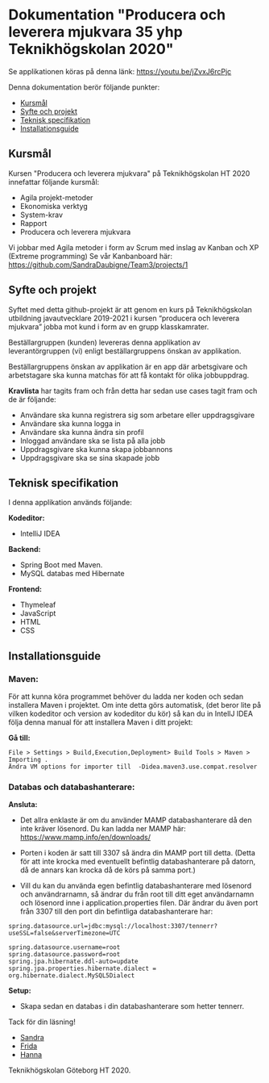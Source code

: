 # Dokumentation "Producera och leverera mjukvara 35 yhp Teknikhögskolan 2020"

Se applikationen köras på denna länk: https://youtu.be/jZvxJ6rcPjc

Denna dokumentation berör följande punkter:

* [Kursmål](#kursmål)
* [Syfte och projekt](#syfte-och-projekt)
* [Teknisk specifikation](#teknisk-specifikation)
* [Installationsguide](#installationsguide)

## Kursmål
Kursen "Producera och leverera mjukvara" på Teknikhögskolan HT 2020 innefattar följande kursmål: 

* Agila projekt-metoder
* Ekonomiska verktyg
* System-krav
* Rapport
* Producera och leverera mjukvara

 Vi jobbar med Agila metoder i form av Scrum med inslag av Kanban och XP (Extreme programming) 
 Se vår Kanbanboard här: https://github.com/SandraDaubigne/Team3/projects/1
 
## Syfte och projekt

Syftet med detta github-projekt är att genom en kurs på Teknikhögskolan utbildning javautvecklare 2019-2021 i kursen “producera och leverera mjukvara” jobba mot kund i form av en grupp klasskamrater. 

Beställargruppen (kunden) levereras denna applikation av leverantörgruppen (vi) enligt beställargruppens önskan av applikation. 

Beställargruppens önskan av applikation är en app där arbetsgivare och arbetstagare ska kunna matchas för att få kontakt för olika jobbuppdrag. 

**Kravlista** har tagits fram och från detta har sedan use cases tagit fram och de är följande: 
* Användare ska kunna registrera sig som arbetare eller uppdragsgivare
* Användare ska kunna logga in
* Användare ska kunna ändra sin profil
* Inloggad användare ska se lista på alla jobb
* Uppdragsgivare ska kunna skapa jobbannons
* Uppdragsgivare ska se sina skapade jobb
 
 


## Teknisk specifikation

I denna applikation används följande: 

**Kodeditor:**
* IntelliJ IDEA

**Backend:**
* Spring Boot med Maven. 
* MySQL databas med Hibernate

**Frontend:** 
* Thymeleaf
* JavaScript
* HTML
* CSS

## Installationsguide

### **Maven:**

För att kunna köra programmet behöver du ladda ner koden och sedan installera Maven i projektet. Om inte detta görs automatisk, (det beror lite på vilken kodeditor och version av kodeditor du kör) så kan du in IntellJ IDEA följa denna manual för att installera Maven i ditt projekt: 

**Gå till:**  
```
File > Settings > Build,Execution,Deployment> Build Tools > Maven > Importing .
Ändra VM options for importer till  -Didea.maven3.use.compat.resolver
```

### **Databas och databashanterare:**

**Ansluta:**
* Det allra enklaste är om du använder MAMP databashanterare då den inte kräver lösenord. Du kan ladda ner MAMP här: https://www.mamp.info/en/downloads/

* Porten i koden är satt till 3307 så ändra din MAMP port till detta. (Detta för att inte krocka med eventuellt befintlig databashanterare på datorn, då de annars kan krocka då de körs på samma port.)

* Vill du kan du använda egen befintlig databashanterare med lösenord och användrarnamn, så ändrar du från root till ditt eget användarnamn och lösenord inne i application.properties filen. Där ändrar du även port från 3307 till den port din befintliga databashanterare har: 

```
spring.datasource.url=jdbc:mysql://localhost:3307/tennerr?useSSL=false&serverTimezone=UTC

spring.datasource.username=root
spring.datasource.password=root
spring.jpa.hibernate.ddl-auto=update
spring.jpa.properties.hibernate.dialect = org.hibernate.dialect.MySQL5Dialect
```

**Setup:** 
* Skapa sedan en databas i din databashanterare som hetter tennerr.

Tack för din läsning!

* [Sandra](https://github.com/SandraDaubigne)
* [Frida](https://github.com/HFrida) 
* [Hanna](https://github.com/HannaLeb)
 
Teknikhögskolan Göteborg HT 2020.

 
